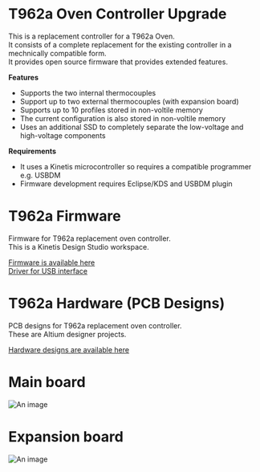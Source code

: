 # T962a Oven Controller Upgrade

This is a replacement controller for a T962a Oven.  
It consists of a complete replacement for the existing controller in a mechnically compatible form.  
It provides open source firmware that provides extended features.

**Features**  
* Supports the two internal thermocouples  
* Support up to two external thermocouples (with expansion board)  
* Supports up to 10 profiles stored in non-voltile memory  
* The current configuration is also stored in non-voltile memory  
* Uses an additional SSD to completely separate the low-voltage and high-voltage components  

**Requirements**  
* It uses a Kinetis microcontroller so requires a compatible programmer e.g. USBDM  
* Firmware development requires Eclipse/KDS and USBDM plugin  

# T962a Firmware

Firmware for T962a replacement oven controller.  
This is a Kinetis Design Studio workspace.   
 
[Firmware is available here](https://github.com/podonoghue/T962a_Oven_Controller/tree/master/Firmware)  
[Driver for USB interface](https://github.com/podonoghue/T962a_Oven_Controller/tree/master/WinDrivers)  

# T962a Hardware (PCB Designs)

PCB designs for T962a replacement oven controller.  
These are Altium designer projects.  

[Hardware designs are available here](https://github.com/podonoghue/T962a_Oven_Controller/tree/master/Hardware)

Main board
====

![An image](https://raw.githubusercontent.com/podonoghue/T962a_Oven_Controller/master/Hardware/T962a/T962a.png "Top Board Image")  

Expansion board
====

![An image](https://raw.githubusercontent.com/podonoghue/T962a_Oven_Controller/master/Hardware/T962a_Panel/T962a_Panel.png "Top Board Image")  
